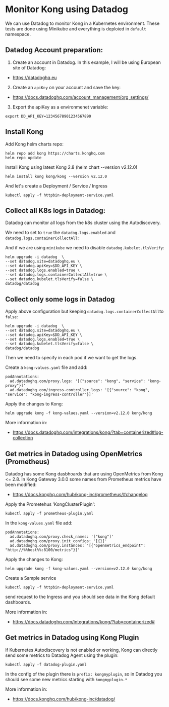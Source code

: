 # Monitor Kong using Datadog 

We can use Datadog to monitor Kong in a Kubernetes environment.
These tests are done using Minikube and everything is deploied in `default` namespace.

## Datadog Account preparation:

1. Create an account in Datadog. In this example, I will be using European site of Datadog: 
- https://datadoghq.eu

2. Create an `apiKey` on your account and save the key:
- https://docs.datadoghq.com/account_management/org_settings/

3. Export the apiKey as a environmenet variable:
```
export DD_API_KEY=12345678901234567890
```


## Install Kong

Add Kong helm charts repo:
```
helm repo add kong https://charts.konghq.com
helm repo update
```

Install Kong using latest Kong 2.8 (helm chart --version v2.12.0)
```
helm install kong kong/kong --version v2.12.0
```

And let's create a Deployment / Service / Ingress

```
kubectl apply -f httpbin-deployment-service.yaml
```



## Collect all K8s logs in Datadog:

Datadog can monitor all logs from the k8s cluster using the Autodiscovery.

We need to set to `true` the `datadog.logs.enabled` and  `datadog.logs.containerCollectAll`:

And if we are using `minikube` we need to disable `datadog.kubelet.tlsVerify`:

```
helm upgrade -i datadog  \
--set datadog.site=datadoghq.eu \
--set datadog.apiKey=$DD_API_KEY \
--set datadog.logs.enabled=true \
--set datadog.logs.containerCollectAll=true \
--set datadog.kubelet.tlsVerify=false \
datadog/datadog
```


## Collect only some logs in Datadog


Apply above configuration but keeping `datadog.logs.containerCollectAll`to `false`:


```
helm upgrade -i datadog  \
--set datadog.site=datadoghq.eu \
--set datadog.apiKey=$DD_API_KEY \
--set datadog.logs.enabled=true \
--set datadog.kubelet.tlsVerify=false \
datadog/datadog
```


Then we need to specify in each pod if we want to get the logs.

Create a `kong-values.yaml` file and add:

```
podAnnotations:
  ad.datadoghq.com/proxy.logs: '[{"source": "kong", "service": "kong-proxy"}]'
  ad.datadoghq.com/ingress-controller.logs: '[{"source": "kong", "service": "kong-ingress-controller"}]'
```

Apply the changes to Kong:

```
helm upgrade kong -f kong-values.yaml --version=v2.12.0 kong/kong
```

More information in:
- https://docs.datadoghq.com/integrations/kong/?tab=containerized#log-collection


## Get metrics in Datadog using OpenMetrics (Prometheus)

Datadog has some Kong dasbhoards that are using OpenMetrics from Kong <= 2.8. 
In Kong Gateway 3.0.0 some names from Prometheus metrics have been modified:
- https://docs.konghq.com/hub/kong-inc/prometheus/#changelog


Apply the Prometehus 'KongClusterPlugin':

```
kubectl apply -f prometheus-plugin.yaml
```


In the `kong-values.yaml` file add:

```
podAnnotations:
  ad.datadoghq.com/proxy.check_names: '["kong"]'
  ad.datadoghq.com/proxy.init_configs: '[{}]'
  ad.datadoghq.com/proxy.instances: '[{"openmetrics_endpoint": "http://%%host%%:8100/metrics"}]'
```


Apply the changes to Kong:

```
helm upgrade kong -f kong-values.yaml --version=v2.12.0 kong/kong
```

Create a Sample service

```
kubectl apply -f httpbin-deployment-service.yaml
```

send request to the Ingress and you should see data in the Kong default dashboards.

More information in:
- https://docs.datadoghq.com/integrations/kong/?tab=containerized#


## Get metrics in Datadog using Kong Plugin

If Kubernetes Autodiscovery is not enabled or working, Kong can directly send some metrics to Datadog Agent using the plugin:

```
kubectl apply -f datadog-plugin.yaml
```

In the config of the plugin there is `prefix: kongmyplugin`, so in Datadog you should see some new metrics starting with `kongmyplugin.*`

More information in:
- https://docs.konghq.com/hub/kong-inc/datadog/